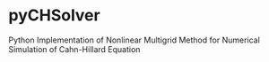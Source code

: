# pyCHSolver
 Python Implementation of Nonlinear Multigrid Method for Numerical Simulation of Cahn-Hillard Equation
